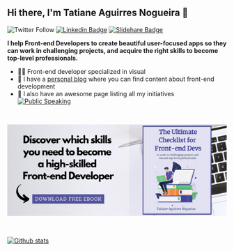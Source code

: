 ## Hi there, I'm Tatiane Aguirres Nogueira 👋

![Twitter Follow](https://img.shields.io/twitter/follow/tatianeaguirres?style=social)
[![Linkedin Badge](https://img.shields.io/badge/-Add&nbsp;Me-blue?style=flat-square&logo=Linkedin&logoColor=white&link=https://www.linkedin.com/in/tatianeaguirres/)](https://www.linkedin.com/in/tatianeaguirres/)
[![Slidehare Badge](https://img.shields.io/badge/-See&nbsp;my&nbsp;presentations-58a1a3?style=flat-square&logo=Slideshare&logoColor=white&link=https://www.slideshare.net/TatianeAguirres1)](https://www.slideshare.net/TatianeAguirres1)

**I help Front-end Developers to create beautiful user-focused apps so they can work in challenging projects, and acquire the right skills to become top-level professionals.**
<br/>
* 👩‍💻  Front-end developer specialized in visual
* 📖  I have a [personal blog](https://www.tatianeaguirres.com/) where you can find content about front-end development
* 🎤  I also have an awesome page listing all my initiatives [![Public Speaking](https://badgen.net/badge/icon/public-speaking?icon=github&label)](https://github.com/tatianeaguirres/public-speaking)

<br />

[![ebook](https://github.com/tatianeaguirres/tatianeaguirres/blob/master/img/ebook.png)](https://www.tatianeaguirres.com/ebook)

<br />

[![Github stats](https://github-readme-stats.vercel.app/api?username=tatianeaguirres&count_private=true&hide=issues&show_icons=true&theme=buefy)](https://github.com/tatianeaguirres/public-speaking)
